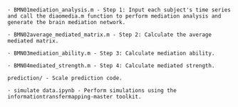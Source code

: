##### 

##### 	
    · BMN01mediation_analysis.m - Step 1: Input each subject's time series and call the diaomedia.m function to perform mediation analysis and generate the brain mediation network.

    · BMN02average_mediated_matrix.m - Step 2: Calculate the average mediated matrix.

    · BMN03mediation_ability.m - Step 3: Calculate mediation ability.

	· BMN04mediated_strength.m - Step 4: Calculate mediated strength.

    prediction/ - Scale prediction code.

    · simulate data.ipynb - Perform simulations using the informationtransfermapping-master toolkit.



